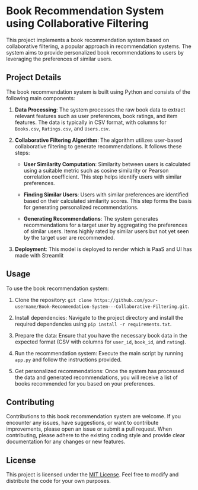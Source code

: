  # Book Recommendation System using Collaborative Filtering

This project implements a book recommendation system based on collaborative filtering, a popular approach in recommendation systems. The system aims to provide personalized book recommendations to users by leveraging the preferences of similar users.

## Project Details

The book recommendation system is built using Python and consists of the following main components:

1. **Data Processing**: The system processes the raw book data to extract relevant features such as user preferences, book ratings, and item features. The data is typically in CSV format, with columns for `Books.csv`, `Ratings.csv`, and `Users.csv`.

2. **Collaborative Filtering Algorithm**: The algorithm utilizes user-based collaborative filtering to generate recommendations. It follows these steps:

   - **User Similarity Computation**: Similarity between users is calculated using a suitable metric such as cosine similarity or Pearson correlation coefficient. This step helps identify users with similar preferences.
   
   - **Finding Similar Users**: Users with similar preferences are identified based on their calculated similarity scores. This step forms the basis for generating personalized recommendations.
   
   - **Generating Recommendations**: The system generates recommendations for a target user by aggregating the preferences of similar users. Items highly rated by similar users but not yet seen by the target user are recommended.

3. **Deployment**: This model is deployed to render which is PaaS and UI has made with Streamlit

## Usage

To use the book recommendation system:

1. Clone the repository: `git clone https://github.com/your-username/Book-Recommendation-System---Collaborative-Filtering.git`.

2. Install dependencies: Navigate to the project directory and install the required dependencies using `pip install -r requirements.txt`.

3. Prepare the data: Ensure that you have the necessary book data in the expected format (CSV with columns for `user_id`, `book_id`, and `rating`).

4. Run the recommendation system: Execute the main script by running `app.py` and follow the instructions provided.

5. Get personalized recommendations: Once the system has processed the data and generated recommendations, you will receive a list of books recommended for you based on your preferences.


## Contributing

Contributions to this book recommendation system are welcome. If you encounter any issues, have suggestions, or want to contribute improvements, please open an issue or submit a pull request. When contributing, please adhere to the existing coding style and provide clear documentation for any changes or new features.

## License

This project is licensed under the [MIT License](LICENSE). Feel free to modify and distribute the code for your own purposes.
